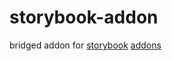 # storybook-addon
bridged addon for [storybook](https://storybook.js.org/) [addons](https://storybook.js.org/addons)
